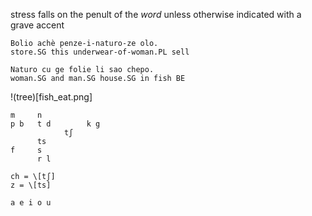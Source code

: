 stress falls on the penult of the *word* unless otherwise indicated with a grave accent

```
Bolio achè penze-i-naturo-ze olo.
store.SG this underwear-of-woman.PL sell

Naturo cu ge folie li sao chepo.
woman.SG and man.SG house.SG in fish BE
```

!(tree)[fish_eat.png]

```
m     n
p b   t d        k g
            tʃ
      ts
f     s
      r l

ch = \[tʃ]
z = \[ts]

a e i o u
```

